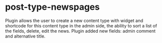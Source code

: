# post-type-newspages

Plugin allows the user to create a new content type with widget
and shortcode for this content type in the admin side,
the ability to sort a list of the fields, delete, edit the news. 
Plugin added new fields: admin comment and alternative title.
